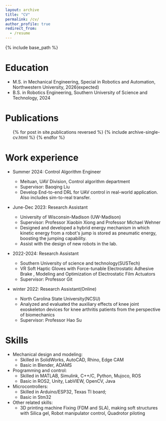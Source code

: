 ```yaml
---
layout: archive
title: "CV"
permalink: /cv/
author_profile: true
redirect_from:
  - /resume
---
```


{% include base_path %}

Education
======
* M.S. in Mechanical Engineering, Special in Robotics and Automation, Northwestern University, 2026(expected)
* B.S. in Robotics Engineering, Southern University of Science and Technology, 2024

Publications
======
  <ul>{% for post in site.publications reversed %}
    {% include archive-single-cv.html %}
  {% endfor %}</ul>

Work experience
======

* Summer 2024: Control Algorithm Engineer
  * Meituan, UAV Division, Control algorithm department 
  * Supervisor: Baoqing Liu
  * Develop End-to-end DRL for UAV control in real-world application. Also includes sim-to-real transfer. 
  
* June-Dec 2023: Research Assistant
  * University of Wisconsin-Madison (UW-Madison)
  * Supervisor: Professor Xiaobin Xiong and Professor Michael Wehner
  * Designed and developed a hybrid energy mechanism in which kinetic energy from a robot's jump is stored as pneumatic energy, boosting the jumping capability.
  * Assist with the design of new robots in the lab. 

* 2022-2024: Research Assistant
  * Southern University of science and technology(SUSTech)
  * VR Soft Haptic Gloves with Force-tunable Electrostatic Adhesive Brake , Modeling and Optimization of Electrostatic Film Actuators 
  * Supervisor: Professor Git

* winter 2022: Research Assistant(Online)
  * North Carolina State University(NCSU)
  * Analyzed and evaluated the auxiliary effects of knee joint exoskeleton devices for knee arthritis patients from the perspective of biomechanics
  * Supervisor: Professor Hao Su
  
Skills
======
* Mechanical design and modeling:
  * Skilled in SolidWorks, AutoCAD, Rhino, Edge CAM
  * Basic in Blender, ADAMS
* Programming and control:
  * Skilled in MATLAB, Simulink, C++/C, Python, Mujoco, ROS
  * Basic in ROS2, Unity, LabVIEW, OpenCV, Java
* Microcontrollers: 
  * Skilled in Arduino/ESP32, Texas TI board; 
  * Basic in Stm32
* Other related skills: 
  * 3D printing machine Fixing (FDM and SLA), making soft structures with Silica gel, Robot manipulator control, Quadrotor piloting


  
<!-- Talks
======
  <ul>{% for post in site.talks reversed %}
    {% include archive-single-talk-cv.html  %}
  {% endfor %}</ul>
  
Teaching
======
  <ul>{% for post in site.teaching reversed %}
    {% include archive-single-cv.html %}
  {% endfor %}</ul>
  
Service and leadership
======
* Currently signed in to 43 different slack teams -->
